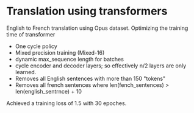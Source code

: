 
# Translation using transformers

English to French translation using Opus dataset. Optimizing the training time of transformer

- One cycle policy
- Mixed precision training (Mixed-16)
- dynamic max_sequence length for batches
- cycle encoder and decoder layers; so effectively n/2 layers are only learned.
- Removes all English sentences with more than 150 "tokens"
- Removes all french sentences where len(fench_sentences) > len(english_sentrnce) + 10


Achieved a training loss of 1.5 with 30 epoches.
